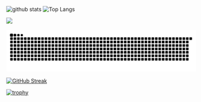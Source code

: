 <!--
**Amonsuzuki/Amonsuzuki** is a ✨ _special_ ✨ repository because its `README.md` (this file) appears on your GitHub profile.

Here are some ideas to get you started:

- 🔭 I’m currently working on ...
- 🌱 I’m currently learning ...
- 👯 I’m looking to collaborate on ...
- 🤔 I’m looking for help with ...
- 💬 Ask me about ...
- 📫 How to reach me: ...
- 😄 Pronouns: ...
- ⚡ Fun fact: ...
-->

<p align="left"> 
  <img alt="github stats" height="300px" src="https://github-readme-stats.vercel.app/api?username=Amonsuzuki&count_private=true&show_icons=true&theme=onedark" />
  <img alt="Top Langs" height="150px" src="https://github-readme-stats.vercel.app/api/top-langs/?username=Amonsuzuki&layout=compact&count_private=true&show_icons=true&theme=onedark" />
</p>

![](http://github-profile-summary-cards.vercel.app/api/cards/profile-details?username=Amonsuzuki&theme=gruvbox)
<!--
![](http://github-profile-summary-cards.vercel.app/api/cards/repos-per-language?username=Amonsuzuki&theme=gruvbox)
![](http://github-profile-summary-cards.vercel.app/api/cards/most-commit-language?username=Amonsuzuki&theme=gruvbox)
-->

![](https://raw.githubusercontent.com/Amonsuzuki/Amonsuzuki/output/github-contribution-grid-snake.svg)

[![GitHub Streak](https://streak-stats.demolab.com/?user=Amonsuzuki1&theme=dark)](https://git.io/streak-stats)


[![trophy](https://github-profile-trophy.vercel.app/?username=Amonsuzuki&theme=onedark&column=7
)](https://github.com/ryo-ma/github-profile-trophy)
